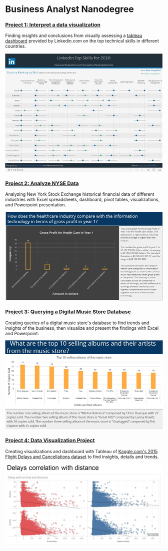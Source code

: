 # Business Analyst Nanodegree
### [Project 1: Interpret a data visualization](https://github.com/jmt7080/Business_Analyst_Nanodegree/blob/main/Project%201%20Interpret%20a%20data%20visualization/Linkedin%20top%20skills.pdf)
Finding insights and conclusions from visually assessing a [tableau dashboard](https://public.tableau.com/app/profile/matt.chambers/viz/LinkedInTopSkills2016-MakeoverMonday/LinkedInTopSkills2016-MakeoverMonday) provided by Linkedin.com on the top technical skills in different countries.

![alt text](https://raw.githubusercontent.com/jmt7080/Business_Analyst_Nanodegree/main/Project%201%20Interpret%20a%20data%20visualization/dashboard.JPG)

### [Project 2: Analyze NYSE Data](https://github.com/jmt7080/Business_Analyst_Nanodegree/tree/main/Project%202%20Analyze%20NYSE%20Data)
Analyzing New York Stock Exchange historical financial data of different industries with Excel spreadsheets, dashboard, pivot tables, visualizations, and Powerpoint presentation. 

![alt text](https://raw.githubusercontent.com/jmt7080/Business_Analyst_Nanodegree/main/Project%202%20Analyze%20NYSE%20Data/BAND_p2_intro_pic.JPG)

### [Project 3: Querying a Digital Music Store Database](https://github.com/jmt7080/Business_Analyst_Nanodegree/tree/main/Project%203%20Query%20a%20Digital%20Music%20Store%20Database) 
Creating queries of a digital music store's database to find trends and insights of the business, then visualize and present the findings with Excel and Powerpoint.

![alt text](https://raw.githubusercontent.com/jmt7080/Business_Analyst_Nanodegree/main/Project%203%20Query%20a%20Digital%20Music%20Store%20Database/BAND_P3_intro_pic.JPG)

### [Project 4: Data Visualization Project](https://github.com/jmt7080/Business_Analyst_Nanodegree/tree/main/Project%204%20Data%20Visualization%20with%20Tableau)

Creating visualizations and dashboard with Tableau of [Kaggle.com's 2015 Flight Delays and Cancellations dataset](https://www.kaggle.com/usdot/flight-delays/data) to find insights, details and trends. 

![alt text](https://raw.githubusercontent.com/jmt7080/Business_Analyst_Nanodegree/main/Project%204%20Data%20Visualization%20with%20Tableau/BAND_p4_intro_pic.JPG)



